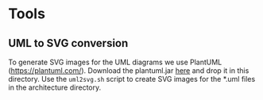 # Tools

## UML to SVG conversion
To generate SVG images for the UML diagrams we use PlantUML (https://plantuml.com/). Download the plantuml.jar [here](https://plantuml.com/download) and drop it in this directory. Use the `uml2svg.sh` script to create SVG
images for the *.uml files in the architecture directory.

